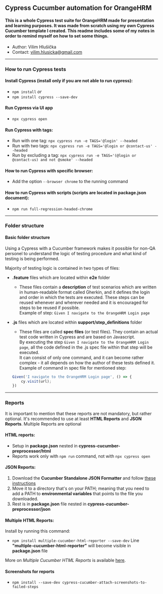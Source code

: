 ## Cypress Cucumber automation for OrangeHRM

#### This is a whole Cypress test suite for OrangeHRM made for presentation and learning purposes. It was made from scratch using my own Cypress Cucumber template I created. This readme includes some of my notes in order to remind myself on how to set some things.

- Author: Vilim Hlušička 
- Contact: vilim.hlusicka@gmail.com

---

### How to run Cypress tests

#### Install Cypress (install only if you are not able to run cypress):
- `npm install`
*or*
- `npm install cypress --save-dev`

#### Run Cypress via UI app
- `npx cypress open`

#### Run Cypress with tags:
- Run with one tag: `npx cypress run -e TAGS='@login' --headed`
- Run with two tags: `npx cypress run -e TAGS='@login or @contact-us' --headed`
- Run by excluding a tag: `npx cypress run -e TAGS='(@login or @contact-us) and not @smoke' --headed`

#### How to run Cypress with specific browser:
- Add the option `--browser chrome` to the running command

#### How to run Cypress with scripts (scripts are located in package.json document):
- `npm run full-regression-headed-chrome`

---

### Folder structure

#### Basic folder structure

Using a Cypress with a Cucumber framework makes it possible for non-QA personel to understand the logic of testing procedure and what kind of testing is being performed.

Majority of testing logic is contained in two types of files:

- **.feature** files which are located within **e2e** folder
    - These files contain a **description** of test scenarios which are written in human-readable format called Gherkin, and it defines the login and order in which the tests are executed. These steps can be reused whenever and wherever needed and it is encouraged for steps to be reused if possible. <br>
    Example of step: `Given I navigate to the OrangeHRM Login page`

- **.js** files which are located within **support/step_definitions** folder
    - These files are called **spec files** (or test files). They contain an actual test code written in Cypress and are based on Javascript. <br>
    By executing the step `Given I navigate to the OrangeHRM Login page`, all the code defined in the .js spec file within that step will be executed. <br>
    It can consist of only one command, and it can become rather complex - it all depends on how the author of these tests defined it. <br>
    Example of command in spec file for mentioned step:
    ```js
    Given('I navigate to the OrangeHRM Login page', () => {
        cy.visit(url);
    })
    ```

---

### Reports
It is important to mention that these reports are not mandatory, but rather optional. It's recommended to use at least **HTML Reports** and **JSON Reports**.  Multiple Reports are optional

#### HTML reports:
- Setup in **package.json** nested in **cypress-cucumber-preprocessor/html**
- Reports work only with `npm run` command, not with `npx cypress open`

#### JSON Reports:
1. Download the **Cucumber Standalone JSON Formatter** and follow [these instructions](https://github.com/cucumber/json-formatter?tab=readme-ov-file#readme)
2. Move it to a directory that's on your PATH; meaning that you need to add a PATH to **environmental variables** that points to the file you downloaded.
3. Rest is in **package.json** file nested in **cypress-cucumber-preprocessor/json**

#### Multiple HTML Reports:
Install by running this command:
- `npm install multiple-cucumber-html-reporter --save-dev`
Line **"multiple-cucumber-html-reporter"** will become visible in **package.json** file

More on *Multiple Cucumber HTML Reports* is available [here](https://www.npmjs.com/package/multiple-cucumber-html-reporter).

#### Screenshots for reports
- `npm install --save-dev cypress-cucumber-attach-screenshots-to-failed-steps`